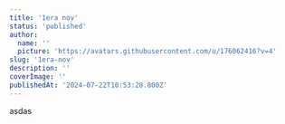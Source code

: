 ```yaml
---
title: '1era nov'
status: 'published'
author:
  name: ''
  picture: 'https://avatars.githubusercontent.com/u/176062416?v=4'
slug: '1era-nov'
description: ''
coverImage: ''
publishedAt: '2024-07-22T10:53:28.800Z'
---
```


asdas